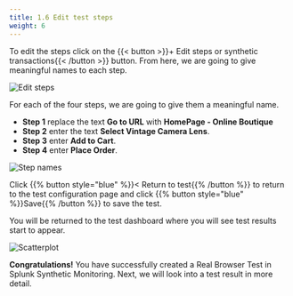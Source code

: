 ```yaml
---
title: 1.6 Edit test steps
weight: 6
---
```


To edit the steps click on the {{< button >}}+ Edit steps or synthetic transactions{{< /button >}} button. From here, we are going to give meaningful names to each step.

![Edit steps](../../img/edit-steps.png)

For each of the four steps, we are going to give them a meaningful name.

- **Step 1** replace the text **Go to URL** with **HomePage - Online Boutique**
- **Step 2** enter the text **Select Vintage Camera Lens**.
- **Step 3** enter **Add to Cart**.
- **Step 4** enter **Place Order**.

![Step names](../../img/step-names.png)

Click {{% button style="blue" %}}< Return to test{{% /button %}} to return to the test configuration page and click {{% button style="blue" %}}Save{{% /button %}} to save the test.

You will be returned to the test dashboard where you will see test results start to appear.

![Scatterplot](../../img/scatterplot.png)

**Congratulations!** You have successfully created a Real Browser Test in Splunk Synthetic Monitoring. Next, we will look into a test result in more detail.
